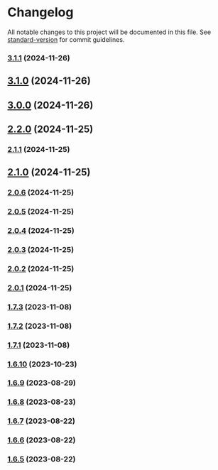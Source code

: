 # Changelog

All notable changes to this project will be documented in this file. See [standard-version](https://github.com/conventional-changelog/standard-version) for commit guidelines.

### [3.1.1](https://github.com/hybes/pairkiller/compare/v3.1.0...v3.1.1) (2024-11-26)

## [3.1.0](https://github.com/hybes/pairkiller/compare/v3.0.0...v3.1.0) (2024-11-26)

## [3.0.0](https://github.com/hybes/pairkiller/compare/v2.2.0...v3.0.0) (2024-11-26)

## [2.2.0](https://github.com/hybes/pairkiller/compare/v2.1.1...v2.2.0) (2024-11-25)

### [2.1.1](https://github.com/hybes/pairkiller/compare/v2.1.0...v2.1.1) (2024-11-25)

## [2.1.0](https://github.com/hybes/pairkiller/compare/v2.0.6...v2.1.0) (2024-11-25)

### [2.0.6](https://github.com/hybes/pairkiller/compare/v2.0.5...v2.0.6) (2024-11-25)

### [2.0.5](https://github.com/hybes/pairkiller/compare/v2.0.4...v2.0.5) (2024-11-25)

### [2.0.4](https://github.com/hybes/pairkiller/compare/v2.0.3...v2.0.4) (2024-11-25)

### [2.0.3](https://github.com/hybes/pairkiller/compare/v2.0.2...v2.0.3) (2024-11-25)

### [2.0.2](https://github.com/hybes/pairkiller/compare/v2.0.1...v2.0.2) (2024-11-25)

### [2.0.1](https://github.com/hybes/pairkiller/compare/v1.8.0...v2.0.1) (2024-11-25)

### [1.7.3](https://github.com/Hybes/pairkiller/compare/v1.7.2...v1.7.3) (2023-11-08)

### [1.7.2](https://github.com/Hybes/pairkiller/compare/v1.7.1...v1.7.2) (2023-11-08)

### [1.7.1](https://github.com/Hybes/pairkiller/compare/v1.7.0...v1.7.1) (2023-11-08)

### [1.6.10](https://github.com/Hybes/pairkiller/compare/v1.6.9...v1.6.10) (2023-10-23)

### [1.6.9](https://github.com/Hybes/pairkiller/compare/v1.6.8...v1.6.9) (2023-08-29)

### [1.6.8](https://github.com/Hybes/pairkiller/compare/v1.6.7...v1.6.8) (2023-08-23)

### [1.6.7](https://github.com/Hybes/pairkiller/compare/v1.6.6...v1.6.7) (2023-08-22)

### [1.6.6](https://github.com/Hybes/pairkiller/compare/v1.6.5...v1.6.6) (2023-08-22)

### [1.6.5](https://github.com/Hybes/pairkiller/compare/v1.0.0...v1.6.5) (2023-08-22)
